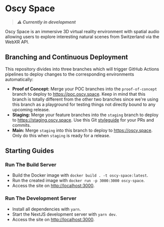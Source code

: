 # Oscy Space

> **_⚠️ Currently in development_**

Oscy Space is an immersive 3D virtual reality environment with spatial audio allowing users to explore interesting natural scenes from Switzerland via the WebXR API.

## Branching and Continuous Deployment

This repository divides into three branches which will trigger GitHub Actions pipelines to deploy changes to the corresponding environments automatically:

- **Proof of Concept:** Merge your POC branches into the `proof-of-concept` branch to deploy to <https://poc.oscy.space>. Keep in mind that this branch is totally different from the other two branches since we're using this branch as a playground for testing things not directly bound to any upcoming release.
- **Staging:** Merge your feature branches into the `staging` branch to deploy to <https://staging.oscy.space>. Use this Git [styleguide](https://udacity.github.io/git-styleguide/) for your PRs and commits.
- **Main:** Merge `staging` into this branch to deploy to <https://oscy.space>. Only do this when `staging` is ready for a release.

## Starting Guides

### Run The Build Server

- Build the Docker image with `docker build . -t oscy-space:latest`.
- Run the created image with `docker run -p 3000:3000 oscy-space`.
- Access the site on <http://localhost:3000>.

### Run The Development Server

- Install all dependencies with `yarn`.
- Start the NextJS development server with `yarn dev`.
- Access the site on <http://localhost:3000>.
